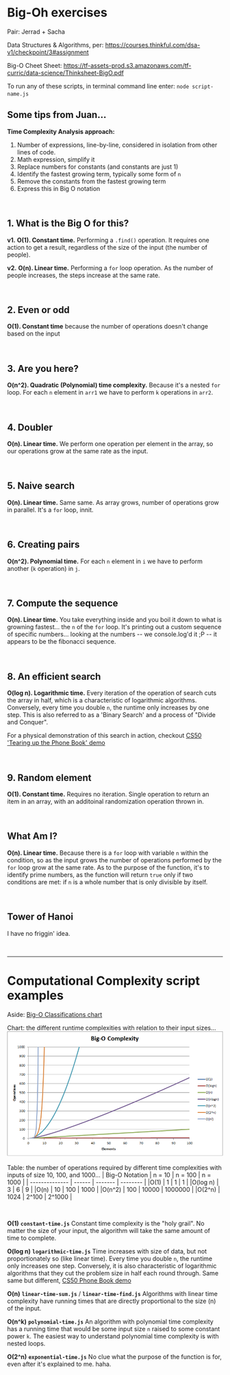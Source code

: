 # Big-Oh exercises

Pair: Jerrad + Sacha

Data Structures & Algorithms, per: https://courses.thinkful.com/dsa-v1/checkpoint/3#assignment

Big-O Cheet Sheet: https://tf-assets-prod.s3.amazonaws.com/tf-curric/data-science/Thinksheet-BigO.pdf

To run any of these scripts, in terminal command line enter: `node script-name.js`

## Some tips from Juan...

**Time Complexity Analysis approach:**
1. Number of expressions, line-by-line, considered in isolation from other lines of code.
2. Math expression, simplify it
3. Replace numbers for constants (and constants are just 1)
4. Identify the fastest growing term, typically some form of `n`
5. Remove the constants from the fastest growing term
6. Express this in Big O notation


<br /> 

## 1. What is the Big O for this?

**v1.** **O(1). Constant time.** Performing a `.find()` operation. It requires one action to get a result, regardless of the size of the input (the number of people).

**v2.** **O(n). Linear time.** Performing a `for` loop operation. As the number of people increases, the steps increase at the same rate.



<br /> 

## 2. Even or odd

**O(1). Constant time** because the number of operations doesn't change based on the input



<br /> 

## 3. Are you here?

**O(n^2). Quadratic (Polynomial) time complexity.** Because it's a nested `for` loop. For each `n` element in `arr1` we have to perform `k` operations in `arr2`. 



<br /> 

## 4. Doubler

**O(n). Linear time.** We perform one operation per element in the array, so our operations grow at the same rate as the input.



<br /> 

## 5. Naive search

**O(n). Linear time.** Same same. As array grows, number of operations grow in parallel. It's a `for` loop, innit.



<br /> 

## 6. Creating pairs

**O(n^2). Polynomial time.** For each `n` element in `i` we have to perform another (`k` operation) in `j`. 



<br /> 

## 7. Compute the sequence

**O(n). Linear time.** You take everything inside and you boil it down to what is growning fastest... the `n` of the `for` loop. It's printing out a custom sequence of specific numbers... looking at the numbers -- we console.log'd it ;P -- it appears to be the fibonacci sequence. 


<br /> 

## 8. An efficient search

**O(log n). Logarithmic time.** Every iteration of the operation of search cuts the array in half, which is a characteristic of logarithmic algorithms. Conversely, every time you double `n`, the runtime only increases by one step. This is also referred to as a 'Binary Search' and a process of "Divide and Conquer".

For a physical demonstration of this search in action, checkout [CS50 'Tearing up the Phone Book' demo](https://www.youtube.com/watch?v=DSffdCT5Cx4)



<br /> 

## 9. Random element

**O(1). Constant time.** Requires no iteration. Single operation to return an item in an array, with an additoinal randomization operation thrown in.



<br />

## What Am I?

**O(n). Linear time.** Because there is a `for` loop with variable `n` within the condition, so as the input grows the number of operations performed by the `for` loop grow at the same rate. As to the purpose of the function, it's to identify prime numbers, as the function will return `true` only if two conditions are met: if `n` is a whole number that is only divisible by itself. 



<br />

## Tower of Hanoi

I have no friggin' idea.




<br />

<hr />


# Computational Complexity script examples

Aside: [Big-O Classifications chart](https://github.com/mariusbanea/web-developers-toolkit/blob/master/algorithms/big-o-notation/big-o-notation-table-for-interviews.pdf)

Chart: the different runtime complexities with relation to their input sizes...
![Big-O](./big_o.png)


Table: the number of operations required by different time complexities with inputs of size 10, 100, and 1000...
| Big-O Notation | n = 10 | n = 100 | n = 1000 |
| -------------- | ------ | ------- | -------- |
|O(1)            | 1      |	1	    | 1        |
|O(log n)        | 3	  | 6	    | 9        |
|O(n)	         | 10	  | 100     | 1000     |
|O(n^2)	         | 100	  | 10000	| 1000000  |
|O(2^n)	         | 1024	  | 2^100	| 2^1000   |


<br />

**O(1)** **`constant-time.js`** 
Constant time complexity is the "holy grail". No matter the size of your input, the algorithm will take the same amount of time to complete.

**O(log n)** **`logarithmic-time.js`** 
Time increases with size of data, but not proportionately so (like linear time). Every time you double `n`, the runtime only increases one step. Conversely, it is also characteristic of logarithmic algorithms that they cut the problem size in half each round through. Same same but different, [CS50 Phone Book demo](https://www.youtube.com/watch?v=DSffdCT5Cx4) 

**O(n)** **`linear-time-sum.js`** / **`linear-time-find.js`**
Algorithms with linear time complexity have running times that are directly proportional to the size (n) of the input. 

**O(n^k)** **`polynomial-time.js`**
An algorithm with polynomial time complexity has a running time that would be some input size `n` raised to some constant power `k`. The easiest way to understand polynomial time complexity is with nested loops.

**O(2^n)** **`exponential-time.js`**
No clue what the purpose of the function is for, even after it's explained to me. haha.
